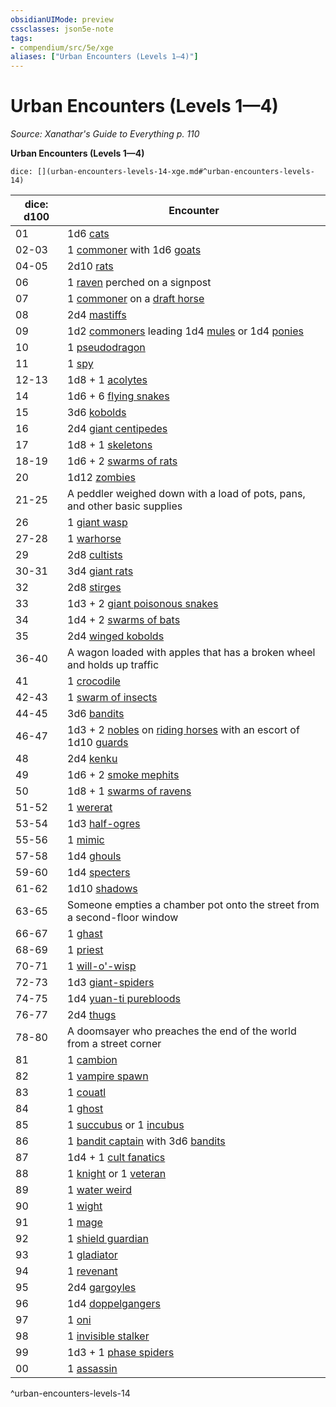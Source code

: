```yaml
---
obsidianUIMode: preview
cssclasses: json5e-note
tags:
- compendium/src/5e/xge
aliases: ["Urban Encounters (Levels 1—4)"]
---
```

# Urban Encounters (Levels 1—4)
*Source: Xanathar's Guide to Everything p. 110* 

**Urban Encounters (Levels 1—4)**

`dice: [](urban-encounters-levels-14-xge.md#^urban-encounters-levels-14)`

| dice: d100 | Encounter |
|------------|-----------|
| 01 | 1d6 [cats](/Systems/5e/bestiary/beast/cat.md) |
| 02-03 | 1 [commoner](/Systems/5e/bestiary/humanoid/commoner.md) with 1d6 [goats](/Systems/5e/bestiary/beast/goat.md) |
| 04-05 | 2d10 [rats](/Systems/5e/bestiary/beast/rat.md) |
| 06 | 1 [raven](/Systems/5e/bestiary/beast/raven.md) perched on a signpost |
| 07 | 1 [commoner](/Systems/5e/bestiary/humanoid/commoner.md) on a [draft horse](/Systems/5e/bestiary/beast/draft-horse.md) |
| 08 | 2d4 [mastiffs](/Systems/5e/bestiary/beast/mastiff.md) |
| 09 | 1d2 [commoners](/Systems/5e/bestiary/humanoid/commoner.md) leading 1d4 [mules](/Systems/5e/bestiary/beast/mule.md) or 1d4 [ponies](/Systems/5e/bestiary/beast/pony.md) |
| 10 | 1 [pseudodragon](/Systems/5e/bestiary/dragon/pseudodragon.md) |
| 11 | 1 [spy](/Systems/5e/bestiary/humanoid/spy.md) |
| 12-13 | 1d8 + 1 [acolytes](/Systems/5e/bestiary/humanoid/acolyte.md) |
| 14 | 1d6 + 6 [flying snakes](/Systems/5e/bestiary/beast/flying-snake.md) |
| 15 | 3d6 [kobolds](/Systems/5e/bestiary/humanoid/kobold.md) |
| 16 | 2d4 [giant centipedes](/Systems/5e/bestiary/beast/giant-centipede.md) |
| 17 | 1d8 + 1 [skeletons](/Systems/5e/bestiary/undead/skeleton.md) |
| 18-19 | 1d6 + 2 [swarms of rats](/Systems/5e/bestiary/beast/swarm-of-rats.md) |
| 20 | 1d12 [zombies](/Systems/5e/bestiary/undead/zombie.md) |
| 21-25 | A peddler weighed down with a load of pots, pans, and other basic supplies |
| 26 | 1 [giant wasp](/Systems/5e/bestiary/beast/giant-wasp.md) |
| 27-28 | 1 [warhorse](/Systems/5e/bestiary/beast/warhorse.md) |
| 29 | 2d8 [cultists](/Systems/5e/bestiary/humanoid/cultist.md) |
| 30-31 | 3d4 [giant rats](/Systems/5e/bestiary/beast/giant-rat.md) |
| 32 | 2d8 [stirges](/Systems/5e/bestiary/beast/stirge.md) |
| 33 | 1d3 + 2 [giant poisonous snakes](/Systems/5e/bestiary/beast/giant-poisonous-snake.md) |
| 34 | 1d4 + 2 [swarms of bats](/Systems/5e/bestiary/beast/swarm-of-bats.md) |
| 35 | 2d4 [winged kobolds](/Systems/5e/bestiary/humanoid/winged-kobold.md) |
| 36-40 | A wagon loaded with apples that has a broken wheel and holds up traffic |
| 41 | 1 [crocodile](/Systems/5e/bestiary/beast/crocodile.md) |
| 42-43 | 1 [swarm of insects](/Systems/5e/bestiary/beast/swarm-of-insects.md) |
| 44-45 | 3d6 [bandits](/Systems/5e/bestiary/humanoid/bandit.md) |
| 46-47 | 1d3 + 2 [nobles](/Systems/5e/bestiary/humanoid/noble.md) on [riding horses](/Systems/5e/bestiary/beast/riding-horse.md) with an escort of 1d10 [guards](/Systems/5e/bestiary/humanoid/guard.md) |
| 48 | 2d4 [kenku](/Systems/5e/bestiary/humanoid/kenku.md) |
| 49 | 1d6 + 2 [smoke mephits](/Systems/5e/bestiary/elemental/smoke-mephit.md) |
| 50 | 1d8 + 1 [swarms of ravens](/Systems/5e/bestiary/beast/swarm-of-ravens.md) |
| 51-52 | 1 [wererat](/Systems/5e/bestiary/humanoid/wererat.md) |
| 53-54 | 1d3 [half-ogres](/Systems/5e/bestiary/giant/half-ogre-ogrillon.md) |
| 55-56 | 1 [mimic](/Systems/5e/bestiary/monstrosity/mimic.md) |
| 57-58 | 1d4 [ghouls](/Systems/5e/bestiary/undead/ghoul.md) |
| 59-60 | 1d4 [specters](/Systems/5e/bestiary/undead/specter.md) |
| 61-62 | 1d10 [shadows](/Systems/5e/bestiary/undead/shadow.md) |
| 63-65 | Someone empties a chamber pot onto the street from a second-floor window |
| 66-67 | 1 [ghast](/Systems/5e/bestiary/undead/ghast.md) |
| 68-69 | 1 [priest](/Systems/5e/bestiary/humanoid/priest.md) |
| 70-71 | 1 [will-o'-wisp](/Systems/5e/bestiary/undead/will-o-wisp.md) |
| 72-73 | 1d3 [giant-spiders](/Systems/5e/bestiary/beast/giant-spider.md) |
| 74-75 | 1d4 [yuan-ti purebloods](/Systems/5e/bestiary/humanoid/yuan-ti-pureblood.md) |
| 76-77 | 2d4 [thugs](/Systems/5e/bestiary/humanoid/thug.md) |
| 78-80 | A doomsayer who preaches the end of the world from a street corner |
| 81 | 1 [cambion](/Systems/5e/bestiary/fiend/cambion.md) |
| 82 | 1 [vampire spawn](/Systems/5e/bestiary/undead/vampire-spawn.md) |
| 83 | 1 [couatl](/Systems/5e/bestiary/celestial/couatl.md) |
| 84 | 1 [ghost](/Systems/5e/bestiary/undead/ghost.md) |
| 85 | 1 [succubus](/Systems/5e/bestiary/fiend/succubus.md) or 1 [incubus](/Systems/5e/bestiary/fiend/incubus.md) |
| 86 | 1 [bandit captain](/Systems/5e/bestiary/humanoid/bandit-captain.md) with 3d6 [bandits](/Systems/5e/bestiary/humanoid/bandit.md) |
| 87 | 1d4 + 1 [cult fanatics](/Systems/5e/bestiary/humanoid/cult-fanatic.md) |
| 88 | 1 [knight](/Systems/5e/bestiary/humanoid/knight.md) or 1 [veteran](/Systems/5e/bestiary/humanoid/veteran.md) |
| 89 | 1 [water weird](/Systems/5e/bestiary/elemental/water-weird.md) |
| 90 | 1 [wight](/Systems/5e/bestiary/undead/wight.md) |
| 91 | 1 [mage](/Systems/5e/bestiary/humanoid/mage.md) |
| 92 | 1 [shield guardian](/Systems/5e/bestiary/construct/shield-guardian.md) |
| 93 | 1 [gladiator](/Systems/5e/bestiary/humanoid/gladiator.md) |
| 94 | 1 [revenant](/Systems/5e/bestiary/undead/revenant.md) |
| 95 | 2d4 [gargoyles](/Systems/5e/bestiary/elemental/gargoyle.md) |
| 96 | 1d4 [doppelgangers](/Systems/5e/bestiary/monstrosity/doppelganger.md) |
| 97 | 1 [oni](/Systems/5e/bestiary/giant/oni.md) |
| 98 | 1 [invisible stalker](/Systems/5e/bestiary/elemental/invisible-stalker.md) |
| 99 | 1d3 + 1 [phase spiders](/Systems/5e/bestiary/monstrosity/phase-spider.md) |
| 00 | 1 [assassin](/Systems/5e/bestiary/humanoid/assassin.md) |
^urban-encounters-levels-14